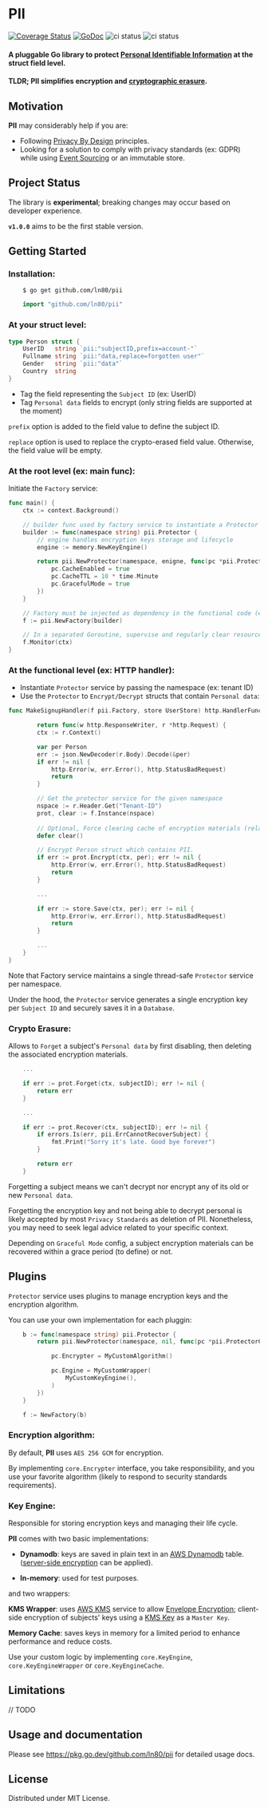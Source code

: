 PII
============
[![Coverage Status](https://coveralls.io/repos/github/ln80/pii/badge.svg?branch=setup_ci)](https://coveralls.io/github/ln80/pii)
[![GoDoc](https://godoc.org/github.com/ln80/pii?status.svg)](https://godoc.org/github.com/ln80/pii)
![ci status](https://github.com/ln80/pii/actions/workflows/module.yml/badge.svg)
![ci status](https://github.com/ln80/pii/actions/workflows/stack.yml/badge.svg)

#### A pluggable Go library to protect [Personal Identifiable Information](https://en.wikipedia.org/wiki/Personal_data) at the struct field level.

#### **TLDR; PII** simplifies encryption and [cryptographic erasure](https://en.wikipedia.org/wiki/Crypto-shredding).


## Motivation

**PII** may considerably help if you are:

- Following [Privacy By Design](https://en.wikipedia.org/wiki/Privacy_by_design#Foundational_principles_in_detail) principles.
- Looking for a solution to comply with privacy standards (ex: GDPR) while using [Event Sourcing](https://martinfowler.com/eaaDev/EventSourcing.html) or an immutable store.

## Project Status

The library is **experimental**; breaking changes may occur based on developer experience.

**`v1.0.0`** aims to be the first stable version.


## Getting Started

### Installation:

```shell
    $ go get github.com/ln80/pii
```
```go
    import "github.com/ln80/pii"
```

### At your struct level:

```go
type Person struct {
    UserID   string `pii:"subjectID,prefix=account-"`
    Fullname string `pii:"data,replace=forgotten user"`
    Gender   string `pii:"data"`
    Country  string
}
```

- Tag the field representing the `Subject ID` (ex: UserID)
- Tag `Personal data` fields to encrypt (only string fields are supported at the moment)

`prefix` option is added to the field value to define the subject ID.

`replace` option is used to replace the crypto-erased field value. Otherwise, the field value will be empty.


### At the root level (ex: main func):

Initiate the `Factory` service:
```go
func main() {
    ctx := context.Background()

    // builder func used by factory service to instantiate a Protector service per namespace
    builder := func(namespace string) pii.Protector {
        // engine handles encryption keys storage and lifecycle
        engine := memory.NewKeyEngine()

        return pii.NewProtector(namespace, enigne, func(pc *pii.ProtectorConfig) {
            pc.CacheEnabled = true
            pc.CacheTTL = 10 * time.Minute
            pc.GracefulMode = true
        })
    }

    // Factory must be injected as dependency in the functional code (ex: HTTP handlers)
    f := pii.NewFactory(builder)

    // In a separated Goroutine, supervise and regularly clear resources
    f.Monitor(ctx)
}
```

### At the functional level (ex: HTTP handler):

- Instantiate `Protector` service by passing the namespace (ex: tenant ID)
- Use the `Protector` to `Encrypt/Decrypt` structs that contain `Personal data`:

```go
func MakeSignupHandler(f pii.Factory, store UserStore) http.HandlerFunc {

        return func(w http.ResponseWriter, r *http.Request) {
        ctx := r.Context()

        var per Person
        err := json.NewDecoder(r.Body).Decode(&per)
        if err != nil {
            http.Error(w, err.Error(), http.StatusBadRequest)
            return
        }

        // Get the protector service for the given namespace
        nspace := r.Header.Get("Tenant-ID")
        prot, clear := f.Instance(nspace)
        
        // Optional, Force clearing cache of encryption materials (related to namespace)
        defer clear()

        // Encrypt Person struct which contains PII.
        if err := prot.Encrypt(ctx, per); err != nil {
            http.Error(w, err.Error(), http.StatusBadRequest)
            return
        }

        ...

        if err := store.Save(ctx, per); err != nil {
            http.Error(w, err.Error(), http.StatusBadRequest)
            return
        }

        ...
    }
}

```
Note that Factory service maintains a single thread-safe `Protector` service per namespace.

Under the hood, the `Protector` service generates a single encryption key per `Subject ID` and securely saves it in a `Database`.


### Crypto Erasure:

Allows to `Forget` a subject's `Personal data` by first disabling, then deleting the associated encryption materials.

```go
    ...

    if err := prot.Forget(ctx, subjectID); err != nil {
        return err
    }

    ...

    if err := prot.Recover(ctx, subjectID); err != nil {
        if errors.Is(err, pii.ErrCannotRecoverSubject) {
            fmt.Print("Sorry it's late. Good bye forever")
        }

        return err
    }

```
Forgetting a subject means we can't decrypt nor encrypt any of its old or new `Personal data`.

Forgetting the encryption key and not being able to decrypt personal is likely accepted by most `Privacy Standards` as deletion of PII.
Nonetheless, you may need to seek legal advice related to your specific context.

Depending on `Graceful Mode` config, a subject encryption materials can be recovered within a grace period (to define) or not.


## Plugins

`Protector` service uses plugins to manage encryption keys and the encryption algorithm.

You can use your own implementation for each pluggin:

```go
    b := func(namespace string) pii.Protector {
        return pii.NewProtector(namespace, nil, func(pc *pii.ProtectorConfig) {

            pc.Encrypter = MyCustomAlgorithm()

            pc.Engine = MyCustomWrapper(
                MyCustomKeyEngine(),
            )
        })
    }

    f := NewFactory(b)
```


### Encryption algorithm:
By default, **PII** uses `AES 256 GCM` for encryption. 

By implementing `core.Encrypter` interface, you take responsibility, and you use your favorite algorithm (likely to respond to security standards requirements).

### Key Engine:
Responsible for storing encryption keys and managing their life cycle.

**PII** comes with two basic implementations: 

- **Dynamodb**: keys are saved in plain text in an [AWS Dynamodb](https://aws.amazon.com/dynamodb/) table. ([server-side encryption](https://docs.aws.amazon.com/dynamodb-encryption-client/latest/devguide/client-server-side.html) can be applied).

- **In-memory**: used for test purposes.


and two wrappers:

**KMS Wrapper**: uses [AWS KMS](https://aws.amazon.com/kms/) service to allow [Envelope Encryption](https://docs.aws.amazon.com/wellarchitected/latest/financial-services-industry-lens/use-envelope-encryption-with-customer-master-keys.html); client-side encryption of subjects' keys using a [KMS Key](https://docs.aws.amazon.com/kms/latest/developerguide/concepts.html#kms_keys) as a `Master Key`.

**Memory Cache**: saves keys in memory for a limited period to enhance performance and reduce costs.

Use your custom logic by implementing `core.KeyEngine`, `core.KeyEngineWrapper` or `core.KeyEngineCache`. 


## Limitations

// TODO

## Usage and documentation

Please see https://pkg.go.dev/github.com/ln80/pii for detailed usage docs.


## License

Distributed under MIT License.

